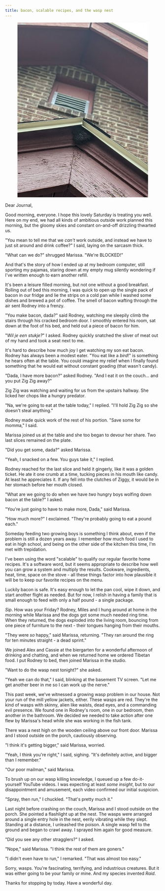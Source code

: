 ```yaml
---
title: bacon, scalable recipes, and the wasp nest
---
```


<figure>
  <a href="/images/banners/2020-08-15.jpg">
    <img alt="banner" src="/images/banners/2020-08-15.jpg"/>
  </a>
</figure>

Dear Journal,

Good morning, everyone.  I hope this lovely Saturday is treating you
well.  Here on my end, we had all kinds of ambitious outside work
planned this morning, but the gloomy skies and constant on-and-off
drizzling thwarted us.

"You mean to tell me that we _can't_ work outside, and instead we have
to just sit around and drink coffee?" I said, laying on the sarcasm
thick.

"What can we do?" shrugged Marissa.  "We're BLOCKED!"

And that's the story of how I ended up at my bedroom computer, still
sporting my pajamas, staring down at my empty mug silently wondering
if I've written enough to earn another refill.

It's been a leisure filled morning, but not one without a good
breakfast.  Rolling out of bed this morning, I was quick to open up
the single pack of bacon in our fridge and lie the strips on a cold
pan while I washed some dishes and brewed a pot of coffee.  The smell
of bacon wafting through the air sent Rodney into a frenzy.

"You make bacon, dada?" said Rodney, watching me sleepily climb the
stairs through his cracked bedroom door.  I smoothly entered his room,
sat down at the foot of his bed, and held out a piece of bacon for
him.

"_Wil je een stukje?_" I asked.  Rodney quickly snatched the sliver of
meat out of my hand and took a seat next to me.

It's hard to describe how much joy I get watching my son eat bacon.
Rodney has always been a modest eater.  "You eat like a _bird_!" is
something he hears often at the table.  You could imagine my relief
when I finally found something that he would eat without constant
goading (that wasn't candy).

"Dada, I have more bacon?" asked Rodney.  "And I eat it on the
couch... and you put Zig Zig away?"

Zig Zig was watching and waiting for us from the upstairs hallway.
She licked her chops like a hungry predator.

"Na, we're going to eat at the table today," I replied.  "I'll hold
Zig Zig so she doesn't steal anything."

Rodney made quick work of the rest of his portion.  "Save some for
momma," I said.

Marissa joined us at the table and she too began to devour her share.
Two last slices remained on the plate.

"Did you get some, dada?" asked Marissa.

"Yeah, I snacked on a few.  You guys take it," I replied.

Rodney reached for the last slice and held it gingerly, like it was a
golden ticket.  He ate it one crumb at a time, tucking pieces in his
mouth like candy.  At least he appreciates it.  If any fell into the
clutches of Ziggy, it would be in her stomach before her mouth closed.

"What are we going to do when we have _two_ hungry boys wolfing down
bacon at the table?" I asked.

"You're just going to have to make more, Dada," said Marissa.

"How much more?" I exclaimed.  "They're probably going to eat a pound
each."

Someday feeding two growing boys is something I think about, even if
the problem is still a dozen years away.  I remember how much food I
used to eat in high school, and being on the other side of the kitchen
this time, I'm met with trepidation.

I've been using the word "scalable" to qualify our regular favorite
home recipes.  It's a software word, but it seems appropriate to
describe how well you can grow a system and multiply the results.
Cookware, ingredients, heat, time, space on the stove - all these
things factor into how plausible it will be to keep our favorite
recipes on the menu.

Luckily bacon is safe.  It's easy enough to let the pan cool, wipe it
down, and start another flight as needed.  But for now, I relish in
having a family that is small enough to feed with only a half pound -
a single package.

_Sip_.  How was your Friday?  Rodney, Miles and I hung around at home
in the morning while Marissa and the dogs got some much needed ring
time.  When they returned, the dogs exploded into the living room,
bouncing from one piece of furniture to the next - their tongues
hanging from their mouths.

"They were _so_ happy," said Marissa, returning.  "They ran around the
ring for ten minutes straight - a dead sprint."

We joined Alex and Cassie at the biergarten for a wonderful afternoon
of drinking and chatting, and when we returned home we ordered Tibetan
food.  I put Rodney to bed, then joined Marissa in the studio.

"Want to do the wasp nest tonight?" she asked.

"Yeah we can do that," I said, blinking at the basement TV screen.
"Let me get another beer in me so I can work up the nerve."

This past week, we've witnessed a growing wasp problem in our house.
Not your run of the mill yellow jackets, either.  These wasps are red.
They're the kind of wasps with skinny, alien like waists, dead eyes,
and a commanding evil presence.  We found one in Rodney's room, one in
our bedroom, then another in the bathroom.  We decided we needed to
take action after one flew by Marissa's head while she was working in
the fish tank.

There was a nest high on the wooden ceiling above our front door.
Marissa and I stood outside on the porch, cautiously observing.

"I think it's getting bigger," said Marissa, worried.

"Yeah, I think you're right," I said, sighing.  "It's definitely
active, and bigger than I remember."

"Our poor mailman," said Marissa.

To brush up on our wasp killing knowledge, I queued up a few
do-it-yourself YouTube videos.  I was expecting at least _some
insight_, but to our disappointment and amusement, each video
confirmed our initial suspicion.

"Spray, then run," I chuckled.  "That's pretty much it."

Last night before crashing on the couch, Marissa and I stood outside
on the porch.  She pointed a flashlight up at the nest.  The wasps
were arranged around a single entry hole in the nest, eerily vibrating
while they slept.  Standing at a distance, I unleashed the poison.  A
single wasp fell to the ground and began to crawl away.  I sprayed him
again for good measure.

"Did you see any other stragglers?" I asked.

"Nope," said Marissa.  "I think the rest of them are goners."

"I didn't even have to run," I remarked.  "That was almost too easy."

Sorry, wasps.  You're fascinating, terrifying, and industrious
creatures.  But it was either going to be your family or mine.  And my
species invented _Raid_.

Thanks for stopping by today.  Have a wonderful day.
